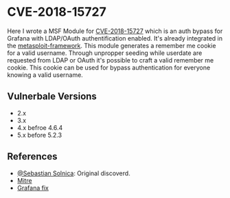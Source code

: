 # CVE-2018-15727

Here I wrote a MSF Module for [CVE-2018-15727](https://cve.mitre.org/cgi-bin/cvename.cgi?name=CVE-2018-15727) which is an auth bypass for Grafana with LDAP/OAuth authentification enabled. It's already integrated in the [metasploit-framework](https://github.com/rapid7/metasploit-framework/blob/master/modules/auxiliary/admin/http/grafana_auth_bypass.py). This module generates a remember me cookie for a valid username. Through unpropper seeding while userdate are requested from LDAP or OAuth it's possible to craft a valid remember me cookie. This cookie can be used for bypass authentication for everyone knowing a valid username.

## Vulnerbale Versions

- 2.x
- 3.x
- 4.x befroe 4.6.4
- 5.x before 5.2.3

## References

- [@Sebastian Solnica](https://twitter.com/lowleveldesign?lang=en): Original discoverd.
- [Mitre](https://cve.mitre.org/cgi-bin/cvename.cgi?name=CVE-2018-15727)
- [Grafana fix](https://grafana.com/blog/2018/08/29/grafana-5.2.3-and-4.6.4-released-with-important-security-fix/)

